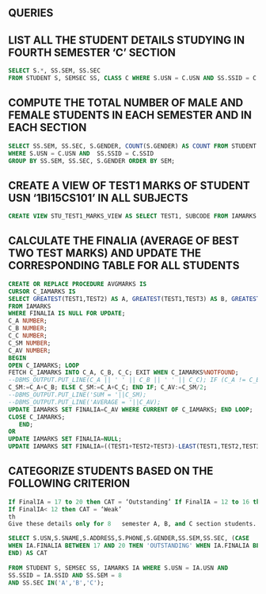 ## QUERIES




## LIST ALL THE STUDENT DETAILS STUDYING IN FOURTH SEMESTER ‘C’ SECTION
   
```sql
SELECT S.*, SS.SEM, SS.SEC
FROM STUDENT S, SEMSEC SS, CLASS C WHERE S.USN = C.USN AND SS.SSID = C.SSID AND SS.SEM = 4 AND SS.SEc='C';

```

## COMPUTE THE TOTAL NUMBER OF MALE AND FEMALE STUDENTS IN EACH SEMESTER AND IN EACH SECTION
   
```sql
SELECT SS.SEM, SS.SEC, S.GENDER, COUNT(S.GENDER) AS COUNT FROM STUDENT S, SEMSEC SS, CLASS C
WHERE S.USN = C.USN AND  SS.SSID = C.SSID
GROUP BY SS.SEM, SS.SEC, S.GENDER ORDER BY SEM;

```

## CREATE A VIEW OF TEST1 MARKS OF STUDENT USN ‘1BI15CS101’ IN ALL SUBJECTS
   
```sql
CREATE VIEW STU_TEST1_MARKS_VIEW AS SELECT TEST1, SUBCODE FROM IAMARKS WHERE USN ='4MW13CS091';

```

## CALCULATE THE FINALIA (AVERAGE OF BEST TWO TEST MARKS) AND UPDATE THE CORRESPONDING TABLE FOR ALL STUDENTS
   
```sql
CREATE OR REPLACE PROCEDURE AVGMARKS IS
CURSOR C_IAMARKS IS
SELECT GREATEST(TEST1,TEST2) AS A, GREATEST(TEST1,TEST3) AS B, GREATEST(TEST3,TEST2) AS C
FROM IAMARKS
WHERE FINALIA IS NULL FOR UPDATE;
C_A NUMBER;
C_B NUMBER;
C_C NUMBER;
C_SM NUMBER;
C_AV NUMBER;
BEGIN
OPEN C_IAMARKS; LOOP
FETCH C_IAMARKS INTO C_A, C_B, C_C; EXIT WHEN C_IAMARKS%NOTFOUND;
--DBMS_OUTPUT.PUT_LINE(C_A || ' ' || C_B || ' ' || C_C); IF (C_A != C_B) THEN
C_SM:=C_A+C_B; ELSE C_SM:=C_A+C_C; END IF; C_AV:=C_SM/2;
--DBMS_OUTPUT.PUT_LINE('SUM = '||C_SM);
--DBMS_OUTPUT.PUT_LINE('AVERAGE = '||C_AV);
UPDATE IAMARKS SET FINALIA=C_AV WHERE CURRENT OF C_IAMARKS; END LOOP;
CLOSE C_IAMARKS;
   END;
OR
UPDATE IAMARKS SET FINALIA=NULL;
UPDATE IAMARKS SET FINALIA=((TEST1+TEST2+TEST3)-LEAST(TEST1,TEST2,TEST3))/2;
```

## CATEGORIZE STUDENTS BASED ON THE FOLLOWING CRITERION
   
```sql
If FinalIA = 17 to 20 then CAT = ‘Outstanding’ If FinalIA = 12 to 16 then CAT = ‘Average’
If FinalIA< 12 then CAT = ‘Weak’
th
Give these details only for 8	semester A, B, and C section students.

SELECT S.USN,S.SNAME,S.ADDRESS,S.PHONE,S.GENDER,SS.SEM,SS.SEC, (CASE
WHEN IA.FINALIA BETWEEN 17 AND 20 THEN 'OUTSTANDING' WHEN IA.FINALIA BETWEEN 12 AND 16 THEN 'AVERAGE' ELSE'WEAK'
END) AS CAT
 
FROM STUDENT S, SEMSEC SS, IAMARKS IA WHERE S.USN = IA.USN AND
SS.SSID = IA.SSID AND SS.SEM = 8
AND SS.SEC IN('A','B','C');

```
